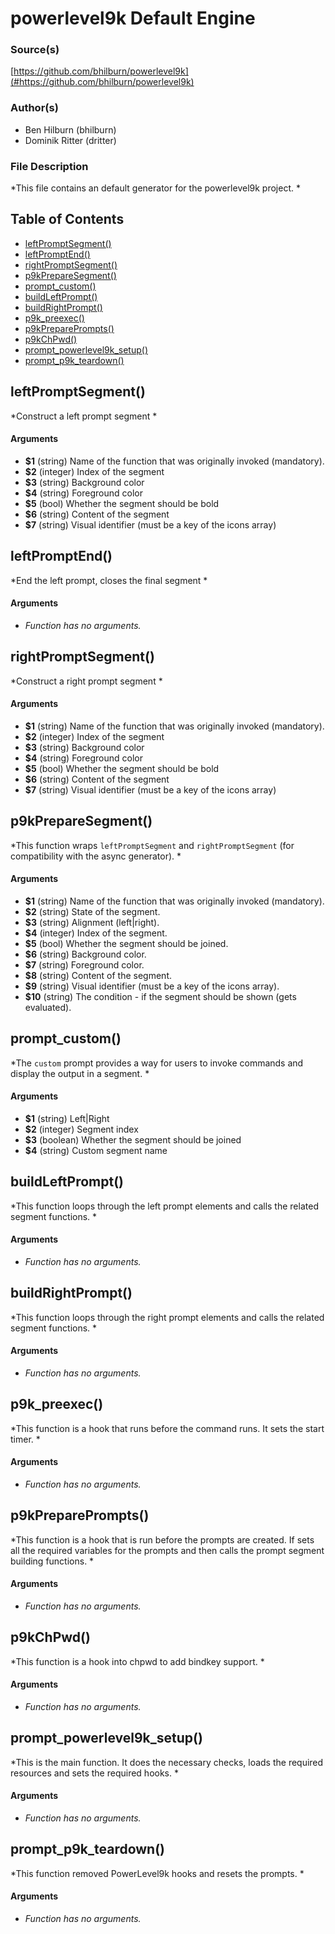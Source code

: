 # powerlevel9k Default Engine


### Source(s)

[https://github.com/bhilburn/powerlevel9k](#https://github.com/bhilburn/powerlevel9k)


### Author(s)

- Ben Hilburn (bhilburn)
- Dominik Ritter (dritter)


### File Description

*This file contains an default generator for the powerlevel9k project. *

## Table of Contents

- [leftPromptSegment()](#leftPromptSegment)
- [leftPromptEnd()](#leftPromptEnd)
- [rightPromptSegment()](#rightPromptSegment)
- [p9kPrepareSegment()](#p9kPrepareSegment)
- [prompt_custom()](#prompt_custom)
- [buildLeftPrompt()](#buildLeftPrompt)
- [buildRightPrompt()](#buildRightPrompt)
- [p9k_preexec()](#p9k_preexec)
- [p9kPreparePrompts()](#p9kPreparePrompts)
- [p9kChPwd()](#p9kChPwd)
- [prompt_powerlevel9k_setup()](#prompt_powerlevel9k_setup)
- [prompt_p9k_teardown()](#prompt_p9k_teardown)

## leftPromptSegment()
*Construct a left prompt segment *

#### Arguments

- **$1** (string) Name of the function that was originally invoked (mandatory).
- **$2** (integer) Index of the segment
- **$3** (string) Background color
- **$4** (string) Foreground color
- **$5** (bool) Whether the segment should be bold
- **$6** (string) Content of the segment
- **$7** (string) Visual identifier (must be a key of the icons array)


## leftPromptEnd()
*End the left prompt, closes the final segment *

#### Arguments

- *Function has no arguments.*


## rightPromptSegment()
*Construct a right prompt segment *

#### Arguments

- **$1** (string) Name of the function that was originally invoked (mandatory).
- **$2** (integer) Index of the segment
- **$3** (string) Background color
- **$4** (string) Foreground color
- **$5** (bool) Whether the segment should be bold
- **$6** (string) Content of the segment
- **$7** (string) Visual identifier (must be a key of the icons array)


## p9kPrepareSegment()
*This function wraps `leftPromptSegment` and `rightPromptSegment` (for compatibility with the async generator). *

#### Arguments

- **$1** (string) Name of the function that was originally invoked (mandatory).
- **$2** (string) State of the segment.
- **$3** (string) Alignment (left|right).
- **$4** (integer) Index of the segment.
- **$5** (bool) Whether the segment should be joined.
- **$6** (string) Background color.
- **$7** (string) Foreground color.
- **$8** (string) Content of the segment.
- **$9** (string) Visual identifier (must be a key of the icons array).
- **$10** (string) The condition - if the segment should be shown (gets evaluated).


## prompt_custom()
*The `custom` prompt provides a way for users to invoke commands and display the output in a segment. *

#### Arguments

- **$1** (string) Left|Right
- **$2** (integer) Segment index
- **$3** (boolean) Whether the segment should be joined
- **$4** (string) Custom segment name


## buildLeftPrompt()
*This function loops through the left prompt elements and calls the related segment functions. *

#### Arguments

- *Function has no arguments.*


## buildRightPrompt()
*This function loops through the right prompt elements and calls the related segment functions. *

#### Arguments

- *Function has no arguments.*


## p9k_preexec()
*This function is a hook that runs before the command runs. It sets the start timer. *

#### Arguments

- *Function has no arguments.*


## p9kPreparePrompts()
*This function is a hook that is run before the prompts are created. If sets all the required variables for the prompts and then calls the prompt segment building functions. *

#### Arguments

- *Function has no arguments.*


## p9kChPwd()
*This function is a hook into chpwd to add bindkey support. *

#### Arguments

- *Function has no arguments.*


## prompt_powerlevel9k_setup()
*This is the main function. It does the necessary checks, loads the required resources and sets the required hooks. *

#### Arguments

- *Function has no arguments.*


## prompt_p9k_teardown()
*This function removed PowerLevel9k hooks and resets the prompts. *

#### Arguments

- *Function has no arguments.*


